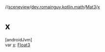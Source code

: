 //[sceneview](../../../index.md)/[dev.romainguy.kotlin.math](../index.md)/[Mat3](index.md)/[x](x.md)

# x

[androidJvm]\
var [x](x.md): [Float3](../-float3/index.md)
